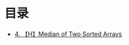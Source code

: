 # 目录



 - [4. 【H】Median of Two Sorted Arrays][1]


  [1]: https://github.com/Zelda256/LeetCode_Zelda/blob/master/4.%20Median%20of%20Two%20Sorted%20Arrays.md
